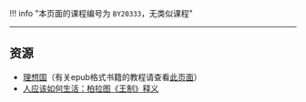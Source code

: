 !!! info "本页面的课程编号为 `BY20333`，无类似课程"

---

## 资源  
- [理想国](https://api.ecylt.top/v1/lanzou_link?url=https://cqu-openlib.lanzout.com/icgcW1wmticf&type=down)（有关epub格式书籍的教程请查看[此页面](../技巧/关于epub文件.md)）  
- [人应该如何生活：柏拉图《王制》释义](https://api.ecylt.top/v1/lanzou_link?url=https://cqu-openlib.lanzout.com/i638M1wmthli&type=down)  